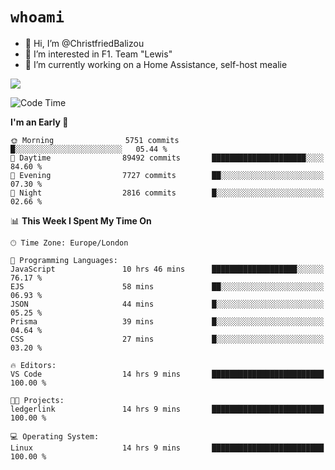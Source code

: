 # `whoami`

- 👋 Hi, I’m @ChristfriedBalizou
- 👀 I’m interested in F1. Team "Lewis"
- 🌱 I’m currently working on a Home Assistance, self-host mealie
<!--
- 💞️ I’m looking to collaborate on
- 📫 How to reach me /dev/stdin
-->


![](https://github-readme-stats.vercel.app/api?username=Christfriedbalizou&show_icons=true&hide_title=true&theme=solarized-dark&count_private=true&hide=stars)
<!-- 
  ![](https://github-readme-stats.vercel.app/api/top-langs/?username=Christfriedbalizou&show_icons=true&hide_title=true&theme=solarized-dark&layout=compact&show_icons=true&count_private=false)
-->


<!--START_SECTION:waka-->
![Code Time](http://img.shields.io/badge/Code%20Time-110%20hrs%2023%20mins-blue)

**I'm an Early 🐤** 

```text
🌞 Morning                5751 commits        █░░░░░░░░░░░░░░░░░░░░░░░░   05.44 % 
🌆 Daytime                89492 commits       █████████████████████░░░░   84.60 % 
🌃 Evening                7727 commits        ██░░░░░░░░░░░░░░░░░░░░░░░   07.30 % 
🌙 Night                  2816 commits        █░░░░░░░░░░░░░░░░░░░░░░░░   02.66 % 
```


📊 **This Week I Spent My Time On** 

```text
🕑︎ Time Zone: Europe/London

💬 Programming Languages: 
JavaScript               10 hrs 46 mins      ███████████████████░░░░░░   76.17 % 
EJS                      58 mins             ██░░░░░░░░░░░░░░░░░░░░░░░   06.93 % 
JSON                     44 mins             █░░░░░░░░░░░░░░░░░░░░░░░░   05.25 % 
Prisma                   39 mins             █░░░░░░░░░░░░░░░░░░░░░░░░   04.64 % 
CSS                      27 mins             █░░░░░░░░░░░░░░░░░░░░░░░░   03.20 % 

🔥 Editors: 
VS Code                  14 hrs 9 mins       █████████████████████████   100.00 % 

🐱‍💻 Projects: 
ledgerlink               14 hrs 9 mins       █████████████████████████   100.00 % 

💻 Operating System: 
Linux                    14 hrs 9 mins       █████████████████████████   100.00 % 
```


<!--END_SECTION:waka-->


<!---
ChristfriedBalizou/ChristfriedBalizou is a ✨ special ✨ repository because its `README.md` (this file) appears on your GitHub profile.
You can click the Preview link to take a look at your changes.
--->

